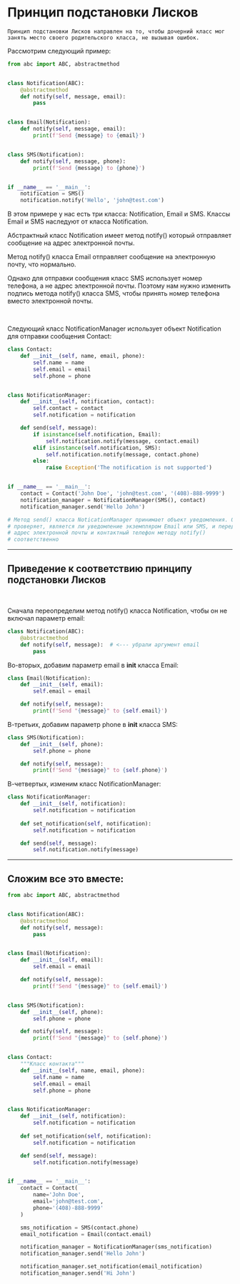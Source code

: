 # Принцип подстановки Лисков

    Принцип подстановки Лисков направлен на то, чтобы дочерний класс мог
    занять место своего родительского класса, не вызывая ошибок.

Рассмотрим следующий пример:

```python
from abc import ABC, abstractmethod


class Notification(ABC):
    @abstractmethod
    def notify(self, message, email):
        pass


class Email(Notification):
    def notify(self, message, email):
        print(f'Send {message} to {email}')


class SMS(Notification):
    def notify(self, message, phone):
        print(f'Send {message} to {phone}')


if __name__ == '__main__':
    notification = SMS()
    notification.notify('Hello', 'john@test.com')
```

В этом примере у нас есть три класса: Notification, Email и SMS. Классы Email и SMS наследуют от класса Notification.

Абстрактный класс Notification имеет метод notify() который отправляет сообщение на адрес электронной почты.

Метод notify() класса Email отправляет сообщение на электронную почту, что нормально.

Однако для отправки сообщения класс SMS использует номер телефона, а не адрес электронной почты. Поэтому нам нужно изменить подпись метода notify() класса SMS, чтобы принять номер телефона вместо электронной почты.

<br>

Следующий класс NotificationManager использует объект Notification для отправки сообщения Contact:

```python
class Contact:
    def __init__(self, name, email, phone):
        self.name = name
        self.email = email
        self.phone = phone


class NotificationManager:
    def __init__(self, notification, contact):
        self.contact = contact
        self.notification = notification

    def send(self, message):
        if isinstance(self.notification, Email):
            self.notification.notify(message, contact.email)
        elif isinstance(self.notification, SMS):
            self.notification.notify(message, contact.phone)
        else:
            raise Exception('The notification is not supported')


if __name__ == '__main__':
    contact = Contact('John Doe', 'john@test.com', '(408)-888-9999')
    notification_manager = NotificationManager(SMS(), contact)
    notification_manager.send('Hello John')

# Метод send() класса NoticationManager принимает объект уведомления. Он
# проверяет, является ли уведомление экземпляром Email или SMS, и передает
# адрес электронной почты и контактный телефон методу notify()
# соответственно
```

---

## Приведение к соответствию принципу подстановки Лисков

<br>

Сначала переопределим метод notify() класса Notification, чтобы он не
включал параметр email:

```python
class Notification(ABC):
    @abstractmethod
    def notify(self, message):  # <--- убрали аргумент email
        pass
```

Во-вторых, добавим параметр email в __init__ класса Email:

```python
class Email(Notification):
    def __init__(self, email):
        self.email = email

    def notify(self, message):
        print(f'Send "{message}" to {self.email}')
```

В-третьих, добавим параметр phone в __init__ класса SMS:

```python
class SMS(Notification):
    def __init__(self, phone):
        self.phone = phone

    def notify(self, message):
        print(f'Send "{message}" to {self.phone}')
```

В-четвертых, изменим класс NotificationManager:

```python
class NotificationManager:
    def __init__(self, notification):
        self.notification = notification
    
    def set_notification(self, notification):
        self.notification = notification

    def send(self, message):
        self.notification.notify(message)
```

---

## Сложим все это вместе:

```python
from abc import ABC, abstractmethod


class Notification(ABC):
    @abstractmethod
    def notify(self, message):
        pass


class Email(Notification):
    def __init__(self, email):
        self.email = email

    def notify(self, message):
        print(f'Send "{message}" to {self.email}')


class SMS(Notification):
    def __init__(self, phone):
        self.phone = phone

    def notify(self, message):
        print(f'Send "{message}" to {self.phone}')


class Contact:
    """Класс контакта"""
    def __init__(self, name, email, phone):
        self.name = name
        self.email = email
        self.phone = phone


class NotificationManager:
    def __init__(self, notification):
        self.notification = notification
    
    def set_notification(self, notification):
        self.notification = notification

    def send(self, message):
        self.notification.notify(message)


if __name__ == '__main__':
    contact = Contact(
        name='John Doe',
        email='john@test.com',
        phone='(408)-888-9999'
    )

    sms_notification = SMS(contact.phone)
    email_notification = Email(contact.email)

    notification_manager = NotificationManager(sms_notification)
    notification_manager.send('Hello John')

    notification_manager.set_notification(email_notification)
    notification_manager.send('Hi John')
```

